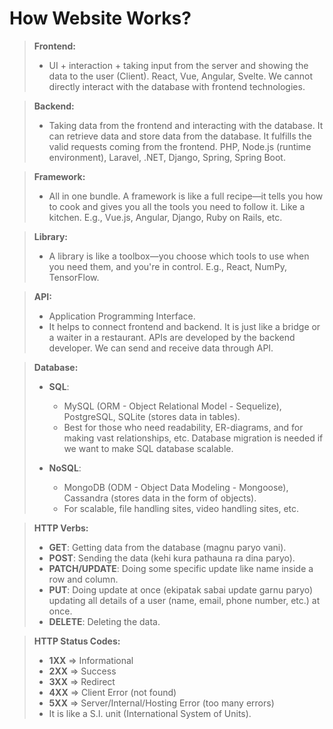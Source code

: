 # How Website Works?

> **Frontend:**
> - UI + interaction + taking input from the server and showing the data to the user (Client). React, Vue, Angular, Svelte. We cannot directly interact with the database with frontend technologies.

> **Backend:**
> - Taking data from the frontend and interacting with the database. It can retrieve data and store data from the database. It fulfills the valid requests coming from the frontend. PHP, Node.js (runtime environment), Laravel, .NET, Django, Spring, Spring Boot.

> **Framework:**
> - All in one bundle. A framework is like a full recipe—it tells you how to cook and gives you all the tools you need to follow it. Like a kitchen. E.g., Vue.js, Angular, Django, Ruby on Rails, etc.

> **Library:**
> - A library is like a toolbox—you choose which tools to use when you need them, and you're in control. E.g., React, NumPy, TensorFlow.

> **API:**
> - Application Programming Interface. 
> - It helps to connect frontend and backend. It is just like a bridge or a waiter in a restaurant. APIs are developed by the backend developer. We can send and receive data through API.

> **Database:** 
> - **SQL**: 
>   - MySQL (ORM - Object Relational Model - Sequelize), PostgreSQL, SQLite (stores data in tables).
>   - Best for those who need readability, ER-diagrams, and for making vast relationships, etc. Database migration is needed if we want to make SQL database scalable.
> 
> - **NoSQL**: 
>   - MongoDB (ODM - Object Data Modeling - Mongoose), Cassandra (stores data in the form of objects).
>   - For scalable, file handling sites, video handling sites, etc.

> **HTTP Verbs:**
> - **GET**: Getting data from the database (magnu paryo vani).
> - **POST**: Sending the data (kehi kura pathauna ra dina paryo).
> - **PATCH/UPDATE**: Doing some specific update like name inside a row and column.
> - **PUT**: Doing update at once (ekipatak sabai update garnu paryo) updating all details of a user (name, email, phone number, etc.) at once.
> - **DELETE**: Deleting the data.

> **HTTP Status Codes:**
> - **1XX** => Informational
> - **2XX** => Success
> - **3XX** => Redirect
> - **4XX** => Client Error (not found)
> - **5XX** => Server/Internal/Hosting Error (too many errors)
> - It is like a S.I. unit (International System of Units).
